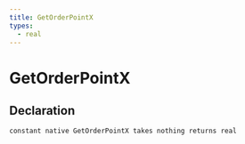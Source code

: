 ```yaml
---
title: GetOrderPointX
types:
  - real
---
```


# GetOrderPointX

## Declaration

```jass
constant native GetOrderPointX takes nothing returns real
```
